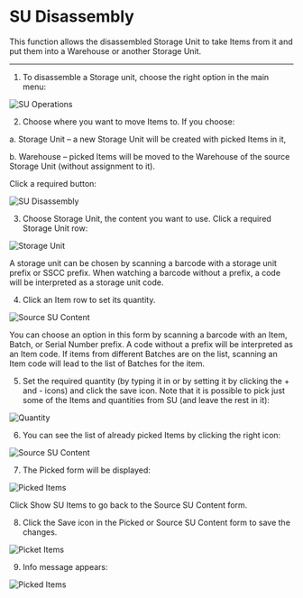 # SU Disassembly

This function allows the disassembled Storage Unit to take Items from it and put them into a Warehouse or another Storage Unit.

---

1. To disassemble a Storage unit, choose the right option in the main menu:

  ![SU Operations](./media/1_SUDisassembly.jpg)

2. Choose where you want to move Items to. If you choose:

  a. Storage Unit – a new Storage Unit will be created with picked Items in it,

  b. Warehouse – picked Items will be moved to the Warehouse of the source Storage Unit (without assignment to it).

  Click a required button:

![SU Disassembly](./media/2_SUDis.jpg)

3. Choose Storage Unit, the content you want to use. Click a required Storage Unit row:

  ![Storage Unit](./media/3_SUDis.jpg)

  A storage unit can be chosen by scanning a barcode with a storage unit prefix or SSCC prefix. When watching a barcode without a prefix, a code will be interpreted as a storage unit code.

4. Click an Item row to set its quantity.

  ![Source SU Content](./media/4_SUDisSource.jpg)

  You can choose an option in this form by scanning a barcode with an Item, Batch, or Serial Number prefix. A code without a prefix will be interpreted as an Item code. If items from different Batches are on the list, scanning an Item code will lead to the list of Batches for the item.

5. Set the required quantity (by typing it in or by setting it by clicking the + and - icons) and click the save icon. Note that it is possible to pick just some of the Items and quantities from SU (and leave the rest in it):

  ![Quantity](./media/5_SUDis.jpg)

6. You can see the list of already picked Items by clicking the right icon:

  ![Source SU Content](./media/6_SUShowPickedItems.jpg)

7. The Picked form will be displayed:

  ![Picked Items](./media/7_SUPickedItems.jpg)

  Click Show SU Items to go back to the Source SU Content form.

8. Click the Save icon in the Picked or Source SU Content form to save the changes.

  ![Picket Items](./media/8_SUSave.jpg)

9. Info message appears:

  ![Picked Items](./media/9_SUDisSuc.jpg)
